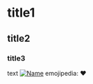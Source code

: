 # title1
## title2
### title3
text
[![Name](https://img.shields.io/badge/Aiqfome-7A1FA2?style=for-the-badge&logo=aiqfome&logoColor=white)](https://duckduckgo.com/)
emojipedia: ❤️
